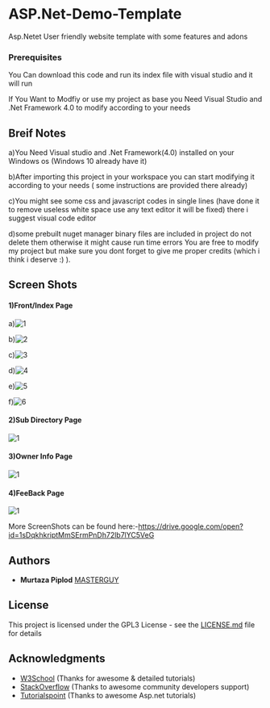 # ASP.Net-Demo-Template
Asp.Netet User friendly website template with some features and adons

### Prerequisites

You Can download this code and run its index file with visual studio and it will run

If You Want to Modfiy or use my project as base you Need Visual Studio and .Net Framework 4.0 to modify according to your needs

## Breif Notes
a)You Need Visual studio and .Net Framework(4.0) installed on your Windows os (Windows 10 already have it)

b)After importing this project in your workspace you can start modifying it according to your needs ( some instructions are provided there already)

c)You might see some css and javascript codes in single lines (have done it to remove useless white space use any text editor it will be fixed) there i suggest visual code editor

d)some prebuilt nuget manager binary files are included in project do not delete them otherwise it might cause run time errors
You are free to modify my project but make sure you dont forget to give me proper credits (which i think i deserve :) ).

## Screen Shots

#### 1)Front/Index Page
a)<img src="https://i.ibb.co/VTQX4FV/1.png" alt="1" border="0">

b)<img src="https://i.ibb.co/T0WZgrZ/2.png" alt="2" border="0">

c)<img src="https://i.ibb.co/8KfSmXm/3.png" alt="3" border="0">

d)<img src="https://i.ibb.co/6HzdBPh/4.png" alt="4" border="0">

e)<img src="https://i.ibb.co/1ZLDVWT/5.png" alt="5" border="0">

f)<img src="https://i.ibb.co/VQJP8wT/6.png" alt="6" border="0">

#### 2)Sub Directory Page
<img src="https://i.ibb.co/Q9TG0Rs/1.png" alt="1" border="0">

#### 3)Owner Info Page
<img src="https://i.ibb.co/Vmh45HZ/1.png" alt="1" border="0">

#### 4)FeeBack Page
<img src="https://i.ibb.co/cxb95Ln/1.png" alt="1" border="0">

More ScreenShots can be found here:-https://drive.google.com/open?id=1sDqkhkriptMmSErmPnDh72lb7lYC5VeG



## Authors

* **Murtaza Piplod** [MASTERGUY](https://github.com/MASTERGUY/)


## License

This project is licensed under the GPL3 License - see the [LICENSE.md](LICENSE.md) file for details

## Acknowledgments

* [W3School](https://www.w3schools.com/) (Thanks for awesome & detailed tutorials) 
* [StackOverflow](https://stackoverflow.com) (Thanks to awesome community developers support)
* [Tutorialspoint](https://www.tutorialspoint.com/asp.net) (Thanks to awesome Asp.net tutorials)

